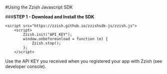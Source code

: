 
#Using the Zzish Javascript SDK

###**STEP 1 - Download and Install the SDK**

```
<script src="https://zzish.github.io/zzishsdk-js/zzish.js">
    <script>
        Zzish.init("API_KEY");
        window.onbeforeunload = function (e) {
            Zzish.stop();
        };        
    </script>
```
Use the API KEY you received when you registered your app with Zzish (see developer console).


